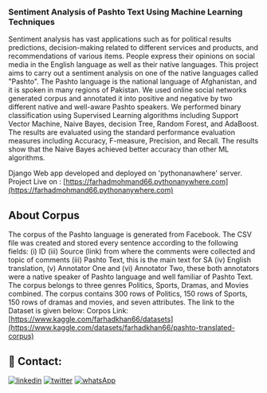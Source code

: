 ### Sentiment Analysis of Pashto Text Using Machine Learning Techniques
Sentiment analysis has vast applications such as for political results predictions, decision-making related to different services and products, and recommendations of various items. People express their opinions on social media in the English language as well as their native languages. This project aims to carry out a sentiment analysis on one of the native languages called "Pashto". The Pashto language is the national language of Afghanistan, and it is spoken in many regions of Pakistan. We used online social networks generated corpus and annotated it into positive and negative by two different native and well-aware Pashto speakers. We performed binary classification using Supervised Learning algorithms including Support Vector Machine, Naive Bayes, decision Tree, Random Forest, and AdaBoost. The results are evaluated using the standard performance evaluation measures including Accuracy, F-measure, Precision, and Recall. The results show that the Naive Bayes achieved better accuracy than other ML algorithms.  


Django Web app developed and deployed on 'pythonanawhere' server.
Project Live on : [https://farhadmohmand66.pythonanywhere.com](https://farhadmohmand66.pythonanywhere.com)


## About Corpus
The corpus of the Pashto language is generated from Facebook. The CSV file was created and stored every sentence according to the following fields: (i) ID (iii) Source (link) from where the comments were collected and topic of comments (iii) Pashto Text, this is the main text for SA (iv) English translation, (v) Annotator One and (vi) Annotator Two, these both annotators were a native speaker of Pashto language and well familiar of Pashto Text. The corpus belongs to three genres Politics, Sports, Dramas, and Movies combined. The corpus contains 300 rows of Politics, 150 rows of Sports, 150 rows of dramas and movies, and seven attributes. The link to the Dataset is given below:
Corpos Link: [https://www.kaggle.com/farhadkhan66/datasets](https://www.kaggle.com/datasets/farhadkhan66/pashto-translated-corpus)   



## 🔗 Contact:
[![linkedin](https://img.shields.io/badge/linkedin-0A66C2?style=for-the-badge&logo=linkedin&logoColor=white)](https://www.linkedin.com/in/farhadmohmand66/)
[![twitter](https://img.shields.io/badge/twitter-1DA1F2?style=for-the-badge&logo=twitter&logoColor=white)](https://twitter.com/farhadMohmand66)
[![whatsApp](https://img.shields.io/badge/WhatsApp-1DA1F2?style=for-the-badge&logo=whatsApp&logoColor=white)](https://wa.me/03469869529?text=)
